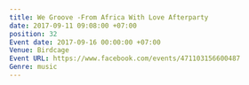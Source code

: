 ```yaml
---
title: We Groove -From Africa With Love Afterparty
date: 2017-09-11 09:08:00 +07:00
position: 32
Event date: 2017-09-16 00:00:00 +07:00
Venue: Birdcage
Event URL: https://www.facebook.com/events/471103156600487
Genre: music
---
```


